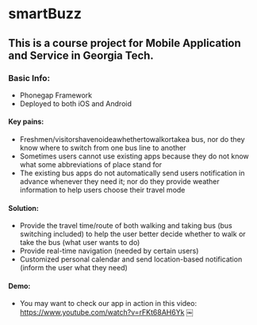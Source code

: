 # smartBuzz

## This is a course project for Mobile Application and Service in Georgia Tech. 

### Basic Info:

* Phonegap Framework
* Deployed to both iOS and Android

#### Key pains:

* Freshmen/visitorshavenoideawhethertowalkortakea bus, nor do they know where to switch from one bus line to another
* Sometimes users cannot use existing apps because they do not know what some abbreviations of place stand for
* The existing bus apps do not automatically send users notification in advance whenever they need it; nor do they provide weather information to help users choose their travel mode

#### Solution:

* Provide the travel time/route of both walking and taking bus (bus switching included) to help the user better decide whether to walk or take the bus (what user wants to do)
* Provide real-time navigation (needed by certain users)
* Customized personal calendar and send location-based notification (inform the user what they need)

#### Demo:

* You may want to check our app in action in this video: https://www.youtube.com/watch?v=rFKt68AH6Yk
￼
